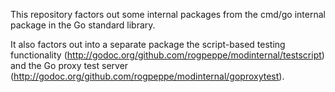 This repository factors out some internal packages from the cmd/go internal package
in the Go standard library.

It also factors out into a separate package the script-based testing functionality
(http://godoc.org/github.com/rogpeppe/modinternal/testscript) and the Go proxy test server (http://godoc.org/github.com/rogpeppe/modinternal/goproxytest).
